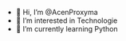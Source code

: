 - 👋 Hi, I’m @AcenProxyma
- 👀 I’m interested in Technologie 
- 🌱 I’m currently learning Python


<!---
AcenProxyma/AcenProxyma is a ✨ special ✨ repository because its `README.md` (this file) appears on your GitHub profile.
You can click the Preview link to take a look at your changes.
--->
